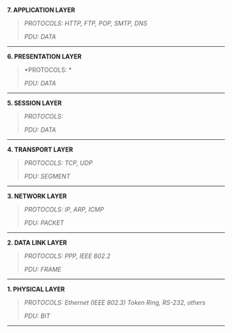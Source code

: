 __7. APPLICATION LAYER__
> *PROTOCOLS: HTTP, FTP, POP, SMTP, DNS*
> 
> *PDU: DATA* 
***
__6. PRESENTATION LAYER__
> *PROTOCOLS: *
> 
> *PDU: DATA* 
***
__5. SESSION LAYER__
> *PROTOCOLS:*
> 
> *PDU: DATA*
***
__4. TRANSPORT LAYER__
> *PROTOCOLS: TCP, UDP*
> 
> *PDU: SEGMENT* 
***
__3. NETWORK LAYER__
> *PROTOCOLS: IP, ARP, ICMP*
> 
> *PDU: PACKET* 
***
__2. DATA LINK LAYER__
> *PROTOCOLS: PPP, IEEE 802.2*
> 
> *PDU: FRAME* 
***
__1. PHYSICAL LAYER__
> *PROTOCOLS: Ethernet (IEEE 802.3) Token Ring, RS-232, others*
> 
> *PDU: BIT* 
***
